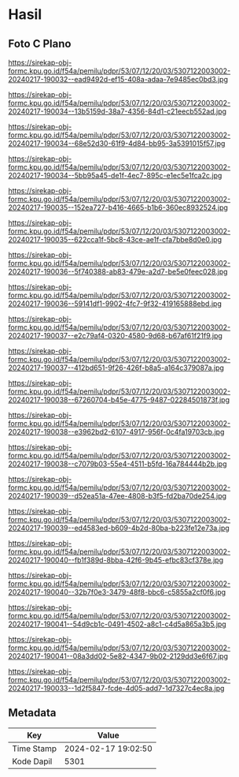 # Hasil

## Foto C Plano

https://sirekap-obj-formc.kpu.go.id/f54a/pemilu/pdpr/53/07/12/20/03/5307122003002-20240217-190032--ead9492d-ef15-408a-adaa-7e9485ec0bd3.jpg

https://sirekap-obj-formc.kpu.go.id/f54a/pemilu/pdpr/53/07/12/20/03/5307122003002-20240217-190034--13b5159d-38a7-4356-84d1-c21eecb552ad.jpg

https://sirekap-obj-formc.kpu.go.id/f54a/pemilu/pdpr/53/07/12/20/03/5307122003002-20240217-190034--68e52d30-61f9-4d84-bb95-3a5391015f57.jpg

https://sirekap-obj-formc.kpu.go.id/f54a/pemilu/pdpr/53/07/12/20/03/5307122003002-20240217-190034--5bb95a45-de1f-4ec7-895c-e1ec5e1fca2c.jpg

https://sirekap-obj-formc.kpu.go.id/f54a/pemilu/pdpr/53/07/12/20/03/5307122003002-20240217-190035--152ea727-b416-4665-b1b6-360ec8932524.jpg

https://sirekap-obj-formc.kpu.go.id/f54a/pemilu/pdpr/53/07/12/20/03/5307122003002-20240217-190035--622cca1f-5bc8-43ce-ae1f-cfa7bbe8d0e0.jpg

https://sirekap-obj-formc.kpu.go.id/f54a/pemilu/pdpr/53/07/12/20/03/5307122003002-20240217-190036--5f740388-ab83-479e-a2d7-be5e0feec028.jpg

https://sirekap-obj-formc.kpu.go.id/f54a/pemilu/pdpr/53/07/12/20/03/5307122003002-20240217-190036--59141df1-9902-4fc7-9f32-419165888ebd.jpg

https://sirekap-obj-formc.kpu.go.id/f54a/pemilu/pdpr/53/07/12/20/03/5307122003002-20240217-190037--e2c79af4-0320-4580-9d68-b67af61f21f9.jpg

https://sirekap-obj-formc.kpu.go.id/f54a/pemilu/pdpr/53/07/12/20/03/5307122003002-20240217-190037--412bd651-9f26-426f-b8a5-a164c379087a.jpg

https://sirekap-obj-formc.kpu.go.id/f54a/pemilu/pdpr/53/07/12/20/03/5307122003002-20240217-190038--67260704-b45e-4775-9487-02284501873f.jpg

https://sirekap-obj-formc.kpu.go.id/f54a/pemilu/pdpr/53/07/12/20/03/5307122003002-20240217-190038--e3962bd2-6107-4917-956f-0c4fa19703cb.jpg

https://sirekap-obj-formc.kpu.go.id/f54a/pemilu/pdpr/53/07/12/20/03/5307122003002-20240217-190038--c7079b03-55e4-4511-b5fd-16a784444b2b.jpg

https://sirekap-obj-formc.kpu.go.id/f54a/pemilu/pdpr/53/07/12/20/03/5307122003002-20240217-190039--d52ea51a-47ee-4808-b3f5-fd2ba70de254.jpg

https://sirekap-obj-formc.kpu.go.id/f54a/pemilu/pdpr/53/07/12/20/03/5307122003002-20240217-190039--ed4583ed-b609-4b2d-80ba-b223fe12e73a.jpg

https://sirekap-obj-formc.kpu.go.id/f54a/pemilu/pdpr/53/07/12/20/03/5307122003002-20240217-190040--fb1f389d-8bba-42f6-9b45-efbc83cf378e.jpg

https://sirekap-obj-formc.kpu.go.id/f54a/pemilu/pdpr/53/07/12/20/03/5307122003002-20240217-190040--32b7f0e3-3479-48f8-bbc6-c5855a2cf0f6.jpg

https://sirekap-obj-formc.kpu.go.id/f54a/pemilu/pdpr/53/07/12/20/03/5307122003002-20240217-190041--54d9cb1c-0491-4502-a8c1-c4d5a865a3b5.jpg

https://sirekap-obj-formc.kpu.go.id/f54a/pemilu/pdpr/53/07/12/20/03/5307122003002-20240217-190041--08a3dd02-5e82-4347-9b02-2129dd3e6f67.jpg

https://sirekap-obj-formc.kpu.go.id/f54a/pemilu/pdpr/53/07/12/20/03/5307122003002-20240217-190033--1d2f5847-fcde-4d05-add7-1d7327c4ec8a.jpg


## Metadata

| Key        | Value               |
| ---------- | ------------------- |
| Time Stamp | 2024-02-17 19:02:50 |
| Kode Dapil | 5301                |



